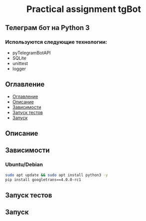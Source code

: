 <h1 align="center">Practical assignment tgBot</h1>

## Телеграм бот на Python 3

### Используются следующие технологии:
+ pyTelegramBotAPI
+ SQLite
+ unittest
+ logger

## Оглавление

+ [Оглавление](#оглавление)
+ [Описание](#описание)
+ [Зависимости](#зависимости)
+ [Запуск тестов](#запуск_тестов)
+ [Запуск](#запуск)

## Описание


## Зависимости
### Ubuntu/Debian
```bash
sudo apt update && sudo apt install python3 -y
pip install googletrans==4.0.0-rc1
```

## Запуск тестов


## Запуск


